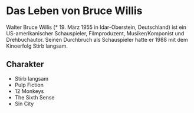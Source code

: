 # Das Leben von Bruce Willis
Walter Bruce Willis (* 19. März 1955 in Idar-Oberstein, Deutschland) ist ein US-amerikanischer Schauspieler, Filmproduzent, Musiker/Komponist und Drehbuchautor. Seinen Durchbruch als Schauspieler hatte er 1988 mit dem Kinoerfolg Stirb langsam.

## Charakter
* Stirb langsam
* Pulp Fiction
* 12 Monkeys
* The Sixth Sense
* Sin City
